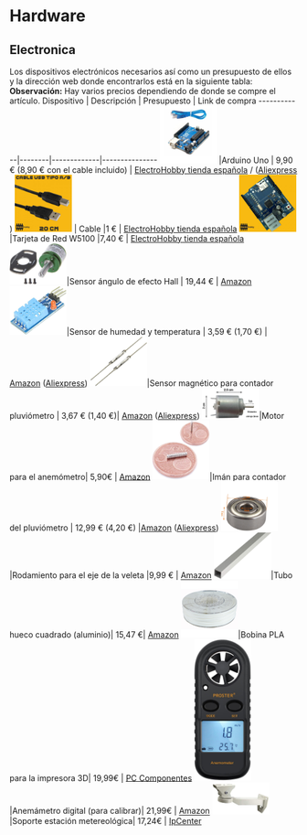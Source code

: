 # Hardware

## Electronica

Los dispositivos electrónicos necesarios así como un presupuesto de ellos y la dirección web donde encontrarlos está en la siguiente tabla:
**Observación:** Hay varios precios dependiendo de donde se compre el artículo.
Dispositivo | Descripción | Presupuesto | Link de compra
------------|--------|-------------|---------------
<img src="imagenes/arduino-uno.jpg" width="100"/> |Arduino Uno  | 9,90 € (8,90 € con el cable incluido) | [ElectroHobby tienda española](https://www.electrohobby.es/placas-arduino/36-clon-r3.html) /  ([Aliexpress](https://es.aliexpress.com/item/32831857482.html?spm=a2g0o.productlist.0.0.3ce662deg3mzHk&algo_pvid=105d6c86-c513-41ab-a277-119ebfe47045&algo_exp_id=105d6c86-c513-41ab-a277-119ebfe47045-0) )
<img src="imagenes/usb-arduino-20cm.jpg" width="100"/> | Cable |1 € | [ElectroHobby tienda española](https://www.electrohobby.es/para-arduino/42-usb-arduino-20cm.html)
<img src="imagenes/ethernet-shield-w5100.jpg" width="100"/>|Tarjeta de Red W5100 |7,40 € | [ElectroHobby tienda española](https://www.electrohobby.es/shield-arduino/38-ethernet-shield-w5100.html)
<img src="imagenes/sensor_angulo.jpg" width="100"/>|Sensor ángulo de efecto Hall | 19,44 € | [Amazon](https://www.amazon.es/Kcnsieou-Potenci%C3%B3metro-anal%C3%B3gico-desplazamiento-rotaci%C3%B3n/dp/B08FRJCTZZ/ref=sr_1_1?dchild=1&keywords=%E2%80%8E1AA701155&qid=1625388731&sr=8-1)
<img src="imagenes/dht11.jpg" width="100"/>|Sensor de humedad y temperatura | 3,59 € (1,70 €) | [Amazon](https://www.amazon.es/Guangcailun-Digital-Temperatura-Relativa-Humedad/dp/B08H7HJQ79/ref=sr_1_37?__mk_es_ES=%C3%85M%C3%85%C5%BD%C3%95%C3%91&crid=3UJNPBVR28JZK&dchild=1&keywords=dht11+sensor&qid=1625388876&sprefix=dht11%2Cdiy%2C201&sr=8-37) ([Aliexpress](https://es.aliexpress.com/item/32945476028.html?spm=a2g0o.productlist.0.0.6d2043b3siM8VM&algo_pvid=b11fe4fe-8f77-490a-89b8-ffa19a181cb6&algo_exp_id=b11fe4fe-8f77-490a-89b8-ffa19a181cb6-1))
<img src="imagenes/sensor_magnetico.jpg" width="100"/>|Sensor magnético para contador pluviómetro | 3,67 € (1,40 €)| [Amazon](https://www.amazon.es/gp/product/B01GWJ86O4/ref=ppx_yo_dt_b_asin_title_o04_s00?ie=UTF8&psc=1) ([Aliexpress](https://es.aliexpress.com/item/4000217757828.html?spm=a2g0o.productlist.0.0.4d5831eccouJY9&algo_pvid=ef1f6b36-751e-4e46-b368-3af556e2164a&algo_exp_id=ef1f6b36-751e-4e46-b368-3af556e2164a-0))
<img src="imagenes/motor.jpg" width="100"/>|Motor para el anemómetro| 5,90€  | [Amazon](https://www.amazon.es/Rajotero-Mini-Motor-15000-Motores/dp/B07GPQV6V1/ref=sr_1_5?__mk_es_ES=%C3%85M%C3%85%C5%BD%C3%95%C3%91&keywords=motor+5v&qid=1583399111&sr=8-5)
<img src="imagenes/iman.jpg" width="100"/>|Imán para contador del pluviómetro | 12,99 € (4,20 €) |[Amazon](https://www.amazon.es/Brudazon-Conjunto-Imanes-Discos-Fuerte/dp/B07M7PWWX5/ref=sr_1_8?__mk_es_ES=%C3%85M%C3%85%C5%BD%C3%95%C3%91&dchild=1&keywords=neodimio+im%C3%A1n+2x1mm&qid=1625338244&sr=8-8) ([Aliexpress](https://es.aliexpress.com/item/1005001614055650.html?spm=a2g0o.productlist.0.0.2e237948YRcd6q&algo_pvid=6d57c161-4691-41d8-a869-4610a2a55d7c&algo_exp_id=6d57c161-4691-41d8-a869-4610a2a55d7c-1))
<img src="imagenes/rodamiento.jpg" width="100"/>|Rodamiento para el eje de la veleta |9,99 € | [Amazon](https://www.amazon.es/gp/product/B079DL4NKW/ref=ppx_yo_dt_b_asin_title_o05_s00?ie=UTF8&psc=1)
<img src="imagenes/barra_aluminio.jpg" width="100"/>|Tubo hueco cuadrado (aluminio)| 15,47 €| [Amazon](https://www.amazon.es/gp/product/B0029ZV8YQ/ref=ppx_yo_dt_b_asin_title_o05_s01?ie=UTF8&psc=1)
<img src="imagenes/bobina_PLA.jpg" width="100"/>|Bobina PLA para la impresora 3D| 19,99€  | [PC Componentes](https://www.pccomponentes.com/sakata-3d-bobina-de-filamento-pla-3d850-175mm-blanco-1kg)
<img src="imagenes/anemometro.jpg" width="100"/>|Anemámetro digital (para calibrar)| 21,99€  | [Amazon](https://www.amazon.es/Anem%C3%B3metro-Term%C3%B3metro-Digital-Pantalla-Velocidad/dp/B0761NK4GH/ref=mp_s_a_1_3?keywords=anemometro&qid=1581617937&sr=8-3)
<img src="imagenes/soporte.jpg" width="100"/>|Soporte estación metereológica| 17,24€  | [IpCenter](https://www.ipcenter.es/ib-06.html)




